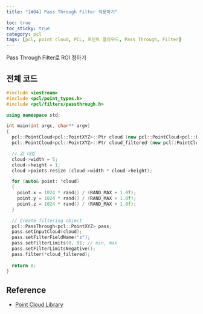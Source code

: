 ```yaml
---
title: "[#04] Pass Through Filter 적용하기"

toc: true
toc_sticky: true
category: pcl
tags: [pcl, point cloud, PCL, 포인트 클라우드, Pass Through, Filter]
---
```


Pass Through Filter로 ROI 정하기 <br/>


## 전체 코드

~~~c++
#include <iostream>
#include <pcl/point_types.h>
#include <pcl/filters/passthrough.h>

using namespace std;

int main(int argc, char** argv)
{
  pcl::PointCloud<pcl::PointXYZ>::Ptr cloud (new pcl::PointCloud<pcl::PointXYZ>);
  pcl::PointCloud<pcl::PointXYZ>::Ptr cloud_filtered (new pcl::PointCloud<pcl::PointXYZ>);

  // 값 대입
  cloud->width = 5;
  cloud->height = 1;
  cloud->points.resize (cloud->width * cloud->height);

  for (auto& point: *cloud)
  {
    point.x = 1024 * rand() / (RAND_MAX + 1.0f);
    point.y = 1024 * rand() / (RAND_MAX + 1.0f);
    point.z = 1024 * rand() / (RAND_MAX + 1.0f);
  }

  // Create filtering object
  pcl::PassThrough<pcl::PointXYZ> pass;
  pass.setInputCloud(cloud);
  pass.setFilterFieldName("z");
  pass.setFilterLimits(0, 9); // min, max
  pass.setFilterLimitsNegative();
  pass.filter(*cloud_filtered);
  
  return 0;
}
~~~

## Reference
* [Point Cloud Library](https://pcl.readthedocs.io/projects/tutorials/en/master/index.html#)